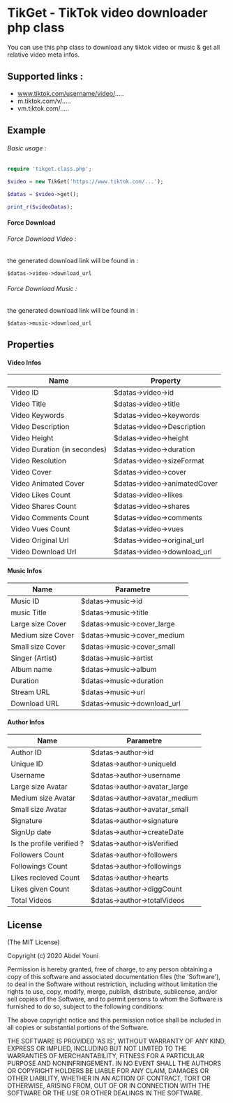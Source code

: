 # TikGet - TikTok video downloader php class
You can use this php class to download any tiktok video or music & get all relative video meta infos.

## Supported links :
- www.tiktok.com/username/video/.....
- m.tiktok.com/v/.....
- vm.tiktok.com/.....

## Example
###### Basic usage :
```php
require 'tikget.class.php';

$video = new TikGet('https://www.tiktok.com/...');

$datas = $video->get();

print_r($videoDatas);
```
#### Force Download

###### Force Download Video :
the generated download link will be found in :  
 
 `$datas->video->download_url`
###### Force Download Music :
the generated download link will be found in :  

`$datas->music->download_url`

## Properties
#### Video Infos
| Name  | Property   |
| ------------ | ------------ |
| Video ID  | $datas->video->id  |
| Video Title  | $datas->video->title  |
|  Video Keywords | $datas->video->keywords  |
| Video Description  | $datas->video->Description  |
|  Video Height | $datas->video->height  |
| Video Duration (in secondes)  | $datas->video->duration  |
|  Video Resolution | $datas->video->sizeFormat  |
| Video Cover  | $datas->video->cover  |
|  Video Animated Cover | $datas->video->animatedCover  |
| Video Likes Count  | $datas->video->likes  |
|  Video Shares Count | $datas->video->shares  |
| Video Comments Count  | $datas->video->comments  |
|  Video Vues Count | $datas->video->vues  |
|  Video Original Url | $datas->video->original_url  |
|  Video Download Url | $datas->video->download_url  |

#### Music Infos
| Name  | Parametre  |
| ------------ | ------------ |
| Music ID  | $datas->music->id  |
| music Title  | $datas->music->title  |
|  Large size Cover | $datas->music->cover_large  |
| Medium size Cover  | $datas->music->cover_medium  |
|  Small size Cover | $datas->music->cover_small  |
| Singer (Artist)  | $datas->music->artist  |
|  Album name | $datas->music->album  |
| Duration  | $datas->music->duration  |
|  Stream URL | $datas->music->url  |
| Download URL | $datas->music->download_url  |

#### Author Infos
| Name  | Parametre  |
| ------------ | ------------ |
| Author ID  | $datas->author->id  |
| Unique ID  | $datas->author->uniqueId  |
| Username  | $datas->author->username  |
| Large size Avatar  | $datas->author->avatar_large  |
| Medium size Avatar  | $datas->author->avatar_medium  |
| Small size Avatar  | $datas->author->avatar_small  |
| Signature  | $datas->author->signature  |
| SignUp date  | $datas->author->createDate  |
| Is the profile verified ?  | $datas->author->isVerified  |
| Followers Count  | $datas->author->followers|
| Followings Count  | $datas->author->followings  |
| Likes recieved Count  | $datas->author->hearts  |
| Likes given Count  | $datas->author->diggCount  |
| Total Videos  | $datas->author->totalVideos  |

## License
(The MIT License)

Copyright (c) 2020 Abdel Youni

Permission is hereby granted, free of charge, to any person obtaining a copy of this software and associated documentation files (the 'Software'), to deal in the Software without restriction, including without limitation the rights to use, copy, modify, merge, publish, distribute, sublicense, and/or sell copies of the Software, and to permit persons to whom the Software is furnished to do so, subject to the following conditions:

The above copyright notice and this permission notice shall be included in all copies or substantial portions of the Software.

THE SOFTWARE IS PROVIDED 'AS IS', WITHOUT WARRANTY OF ANY KIND, EXPRESS OR IMPLIED, INCLUDING BUT NOT LIMITED TO THE WARRANTIES OF MERCHANTABILITY, FITNESS FOR A PARTICULAR PURPOSE AND NONINFRINGEMENT. IN NO EVENT SHALL THE AUTHORS OR COPYRIGHT HOLDERS BE LIABLE FOR ANY CLAIM, DAMAGES OR OTHER LIABILITY, WHETHER IN AN ACTION OF CONTRACT, TORT OR OTHERWISE, ARISING FROM, OUT OF OR IN CONNECTION WITH THE SOFTWARE OR THE USE OR OTHER DEALINGS IN THE SOFTWARE.
